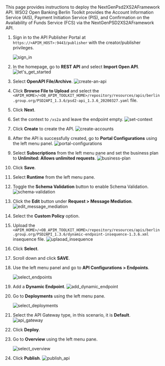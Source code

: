 This page provides instructions to deploy the NextGenPsd2XS2AFramework API. WSO2 Open Banking Berlin Toolkit 
provides the Account Information Service (AIS), Payment Initiation Service (PIS), and Confirmation on the Availability 
of Funds Service (FCS) via the NextGenPSD2XS2AFramework API. 

1. Sign in to the API Publisher Portal at `https://<APIM_HOST>:9443/publisher` with the creator/publisher privileges.

    ![sign_in](../assets/img/get-started/quick-start-guide/sign-in.png)

2. In the homepage, go to **REST API** and select **Import Open API**. ![let's_get_started](../assets/img/get-started/quick-start-guide/lets-get-started.png)

3. Select **OpenAPI File/Archive**. ![create-an-api](../assets/img/get-started/quick-start-guide/create-an-api.png)

4. Click **Browse File to Upload** and select the `<APIM_HOME>/<OB_APIM_TOOLKIT_HOME>/repository/resources/apis/berlin.group.org/PSD2API_1.3.6/psd2-api_1.3.6_20200327.yaml` file.

5. Click **Next**.

6. Set the context to `/xs2a` and leave the endpoint empty. ![set-context](../assets/img/try-out/account-flow/set-context.png)

7. Click **Create** to create the API. ![create-accounts](../assets/img/get-started/quick-start-guide/create-accounts.png)

8. After the API is successfully created, go to **Portal Configurations** using the left menu panel. ![portal-configurations](../assets/img/get-started/quick-start-guide/portal-configurations.png)

9. Select **Subscriptions** from the left menu pane and set the business plan to **Unlimited: Allows unlimited requests**. ![business-plan](../assets/img/get-started/quick-start-guide/business-plan.png)

10. Click **Save**.

11. Select **Runtime** from the left menu pane.

12. Toggle the **Schema Validation** button to enable Schema Validation. ![schema-validation](../assets/img/get-started/quick-start-guide/schema-validation.png)

13. Click the **Edit** button under **Request > Message Mediation**. ![edit_message_mediation](../assets/img/get-started/quick-start-guide/edit-message-mediation.png)

14. Select the **Custom Policy** option.

15. Upload the `<APIM_HOME>/<OB_APIM_TOOLKIT_HOME>/repository/resources/apis/berlin.group.org/PSD2API_1.3.6/dynamic-endpoint-insequence-1.3.6.xml` insequence file. ![uplaoad_insequence](../assets/img/try-out/account-flow/upload-insequence.png)

16. Click **Select**.

17. Scroll down and click **SAVE**.

18. Use the left menu panel and go to **API Configurations > Endpoints**.

    ![select_endpoints](../assets/img/get-started/quick-start-guide/select-endpoints.png)

19. Add a **Dynamic Endpoint**. ![add_dynamic_endpoint](../assets/img/get-started/quick-start-guide/add_dynamic_endpoint.png)

20. Go to **Deployments** using the left menu pane.

    ![select_deployments](../assets/img/get-started/quick-start-guide/select-deployments.png)

21. Select the API Gateway type, in this scenario, it is **Default**. ![api_gateway](../assets/img/get-started/quick-start-guide/dcr-api-gateway.png)

22. Click **Deploy**.

23. Go to **Overview** using the left menu pane.

    ![select_overview](../assets/img/get-started/quick-start-guide/select-overview.png)

24. Click **Publish**. ![publish_api](../assets/img/get-started/quick-start-guide/publish-api.png)